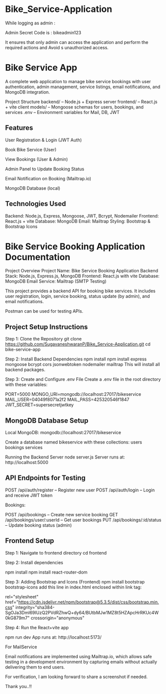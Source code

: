 # Bike_Service-Application

While logging as admin :

Admin Secret Code is : bikeadmin123

It ensures that only admin can access the application and perform the required actions and Avoid s unauthorized access.



Bike Service App
================
A complete web application to manage bike service bookings with user authentication, admin management, service listings, email notifications, and MongoDB integration.

Project Structure
backend/ – Node.js + Express server
frontend/ – React.js + vite client
models/ – Mongoose schemas for users, bookings, and services
.env – Environment variables for Mail, DB, JWT

Features
----------------

User Registration & Login (JWT Auth)

Book Bike Service (User)

View Bookings (User & Admin)

Admin Panel to Update Booking Status

Email Notification on Booking (Mailtrap.io)

MongoDB Database (local)

Technologies Used
----------------

Backend: Node.js, Express, Mongoose, JWT, Bcrypt, Nodemailer
Frontend: React.js + vite
Database: MongoDB
Email: Mailtrap
Styling: Bootstrap & Bootstrap Icons

Bike Service Booking Application Documentation
==============================================

Project Overview
Project Name: Bike Service Booking Application
Backend Stack: Node.js, Express.js, MongoDB
Frontend: React.js with vite
Database: MongoDB
Email Service: Mailtrap (SMTP Testing)

This project provides a backend API for booking bike services. It includes user registration, login, service booking, status update (by admin), and email notifications.

Postman can be used for testing APIs.


Project Setup Instructions
---------------------------

Step 1: Clone the Repository
git clone https://github.com/SugavaneshwaranP/Bike_Service-Application.git
cd bike-service-app

Step 2: Install Backend Dependencies
npm install
npm install express mongoose bcrypt cors jsonwebtoken nodemailer mailtrap
This will install all backend packages.

Step 3: Create and Configure .env File
Create a .env file in the root directory with these variables:

PORT=5000
MONGO_URI=mongodb://localhost:27017/bikeservice
MAIL_USER=04049f8071a2f2
MAIL_PASS=425320546f1847
JWT_SECRET=supersecretjwtkey

MongoDB Database Setup
------------------------

Local MongoDB: mongodb://localhost:27017/bikeservice

Create a database named bikeservice with these collections:
users
bookings
services

Running the Backend Server
node server.js
Server runs at: http://localhost:5000

API Endpoints for Testing
-------------------------

POST /api/auth/register – Register new user
POST /api/auth/login – Login and receive JWT token

Bookings:

POST /api/bookings – Create new service booking
GET /api/bookings/user/:userId – Get user bookings
PUT /api/bookings/:id/status – Update booking status (admin)

Frontend Setup
----------------

Step 1: Navigate to frontend directory
cd frontend

Step 2: Install dependencies

npm install
npm install react-router-dom

Step 3: Adding Bootstrap and Icons (Frontend)
npm install bootstrap bootstrap-icons
add this line in index.html enclosed within link tag:


   rel="stylesheet"
  href="https://cdn.jsdelivr.net/npm/bootstrap@5.3.5/dist/css/bootstrap.min.css"
  integrity="sha384-SgOJa3DmI69IUzQ2PVdRZhwQ+dy64/BUtbMJw1MZ8t5HZApcHrRKUc4W0kG879m7"
  crossorigin="anonymous" 

Step 4: Run the React+vite app

npm run dev
App runs at: http://localhost:5173/

For MailService

Email notifications are implemented using Mailtrap.io, which allows safe testing in a development environment by capturing emails without actually delivering them to end users.

For verification, I am looking forward to share a screenshot if needed.

Thank you..!!